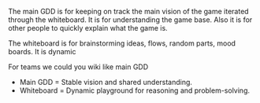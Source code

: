 The main GDD is for keeping on track the main vision of the game iterated through the whiteboard. It is for understanding the game base.
Also it is for other people to quickly explain what the game is.

The whiteboard is for brainstorming ideas, flows, random parts, mood boards. It is dynamic

For teams we could you wiki like main GDD

- Main GDD = Stable vision and shared understanding.
- Whiteboard = Dynamic playground for reasoning and problem-solving.